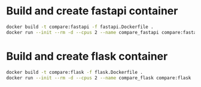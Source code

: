 # Build and create fastapi container
```bash
docker build -t compare:fastapi -f fastapi.Dockerfile .
docker run --init --rm -d --cpus 2 --name compare_fastapi compare:fastapi
```

# Build and create flask container
```bash
docker build -t compare:flask -f flask.Dockerfile .
docker run --init --rm -d --cpus 2 --name compare_flask compare:flask
```
